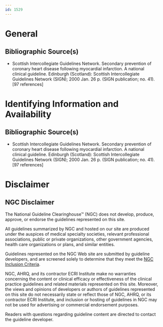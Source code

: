 ```yaml
---
id: 1529
---
```


# General

## Bibliographic Source(s)

- Scottish Intercollegiate Guidelines Network. Secondary prevention of coronary heart disease following myocardial infarction. A national clinical guideline. Edinburgh (Scotland): Scottish Intercollegiate Guidelines Network (SIGN); 2000 Jan. 26 p. (SIGN publication; no. 41). [97 references]

# Identifying Information and Availability

## Bibliographic Source(s)

- Scottish Intercollegiate Guidelines Network. Secondary prevention of coronary heart disease following myocardial infarction. A national clinical guideline. Edinburgh (Scotland): Scottish Intercollegiate Guidelines Network (SIGN); 2000 Jan. 26 p. (SIGN publication; no. 41). [97 references]

# Disclaimer

## NGC Disclaimer

The National Guideline Clearinghouse™ (NGC) does not develop, produce, approve, or endorse the guidelines represented on this site.

All guidelines summarized by NGC and hosted on our site are produced under the auspices of medical specialty societies, relevant professional associations, public or private organizations, other government agencies, health care organizations or plans, and similar entities.

Guidelines represented on the NGC Web site are submitted by guideline developers, and are screened solely to determine that they meet the [NGC Inclusion Criteria](/help-and-about/summaries/inclusion-criteria).

NGC, AHRQ, and its contractor ECRI Institute make no warranties concerning the content or clinical efficacy or effectiveness of the clinical practice guidelines and related materials represented on this site. Moreover, the views and opinions of developers or authors of guidelines represented on this site do not necessarily state or reflect those of NGC, AHRQ, or its contractor ECRI Institute, and inclusion or hosting of guidelines in NGC may not be used for advertising or commercial endorsement purposes.

Readers with questions regarding guideline content are directed to contact the guideline developer.

